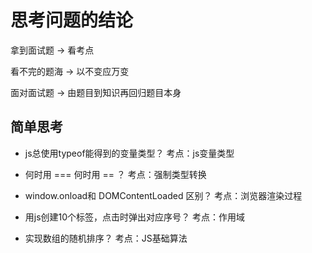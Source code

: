 # 思考问题的结论

拿到面试题 -> 看考点

看不完的题海 -> 以不变应万变

面对面试题 -> 由题目到知识再回归题目本身

## 简单思考

* js总使用typeof能得到的变量类型？ 考点：js变量类型

* 何时用 === 何时用 == ？ 考点：强制类型转换

* window.onload和 DOMContentLoaded 区别？ 考点：浏览器渲染过程

* 用js创建10个<a>标签，点击时弹出对应序号？ 考点：作用域

* 实现数组的随机排序？ 考点：JS基础算法
